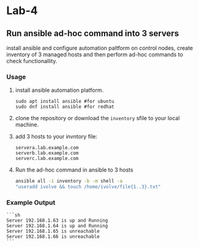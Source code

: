 # Lab-4
## Run ansible ad-hoc command into 3 servers
install ansible and configure automation paltform on control nodes, create inventory of 3 managed hosts and then perform ad-hoc commands to check functionallity.

### Usage
1. install ansible automation platform.
    ```
    sudo apt install ansible #for ubuntu
    sudo dnf install ansible #for redhat
    ```
2. clone the repository or download the `inventory` sfile to your local machine.

3. add 3 hosts to your invntory file:
    ```
    servera.lab.example.com
    serverb.lab.example.com
    serverc.lab.example.com
    ```
3. Run the ad-hoc command in ansible to 3 hosts 
    ```sh
    ansible all -i inventory -b -m shell -a 
    "useradd ivolve && touch /home/ivolve/file{1..3}.txt"
    ```
### Example Output 
    ```sh
    Server 192.168.1.63 is up and Running
    Server 192.168.1.64 is up and Running
    Server 192.168.1.65 is unreachable
    Server 192.168.1.66 is unreachable 
    ```
    